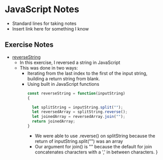# JavaScript Notes

- Standard lines for taking notes
- Insert link here for something I know


## Exercise Notes
* [reverseString](./EXERCISES/reverseString)
  - In this exercise, I reversed a string in JavaScript
  - This was done in two ways:
    - Iterating from the last index to the first of the input string, building
      a return string from blank.
    - Using built in JavaScript functions
      ``` javascript
      const reverseString = function(inputString)
      {

        let splitString = inputString.split("");
        let reversedArray = splitString.reverse();
        let joinedArray = reversedArray.join("");
        return joinedArray;
      }
      ```
      - We were able to use .reverse() on splitString because the return of
        inputString.split("") was an array
      - Our argument for join() is "" because the default for join
        concatenates characters with a ',' in between characters.
}
